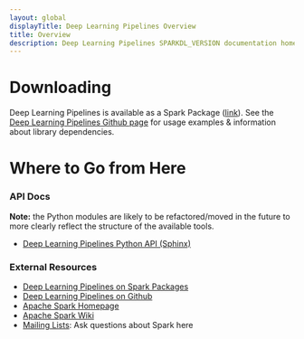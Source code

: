 ```yaml
---
layout: global
displayTitle: Deep Learning Pipelines Overview
title: Overview
description: Deep Learning Pipelines SPARKDL_VERSION documentation homepage
---
```



# Downloading

Deep Learning Pipelines is available as a Spark Package ([link](https://spark-packages.org/package/databricks/spark-deep-learning)).
See the [Deep Learning Pipelines Github page](https://github.com/databricks/spark-deep-learning) for
usage examples & information about library dependencies.

# Where to Go from Here

### API Docs

**Note:** the Python modules are likely to be refactored/moved in the future to more clearly
reflect the structure of the available tools.

* [Deep Learning Pipelines Python API (Sphinx)](api/python/index.html)


### External Resources

* [Deep Learning Pipelines on Spark Packages](https://spark-packages.org/package/databricks/spark-deep-learning)
* [Deep Learning Pipelines on Github](http://github.com/databricks/spark-deep-learning)
* [Apache Spark Homepage](http://spark.apache.org)
* [Apache Spark Wiki](https://cwiki.apache.org/confluence/display/SPARK)
* [Mailing Lists](http://spark.apache.org/mailing-lists.html): Ask questions about Spark here
